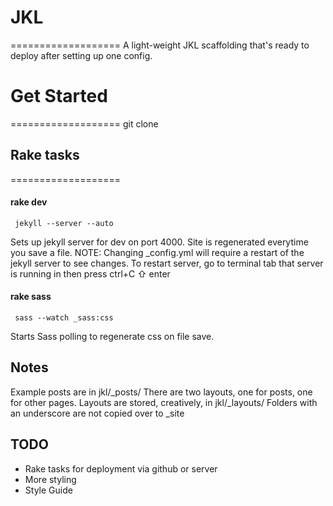 # JKL
===================
A light-weight JKL scaffolding that's ready to deploy after setting up one config.

# Get Started
===================
    git clone 
## Rake tasks
===================
#### rake dev
     jekyll --server --auto

Sets up jekyll server for dev on port 4000. Site is regenerated everytime you save a file. 
NOTE: Changing _config.yml will require a restart of the jekyll server to see changes.
To restart server, go to terminal tab that server is running in then press
    ctrl+C ⇧  enter

#### rake sass
     sass --watch _sass:css 

Starts Sass polling to regenerate css on file save. 

## Notes
Example posts are in jkl/_posts/
There are two layouts, one for posts, one for other pages. Layouts are stored, creatively, in jkl/_layouts/
Folders with an underscore are not copied over to _site

## TODO
* Rake tasks for deployment via github or server
* More styling
* Style Guide
